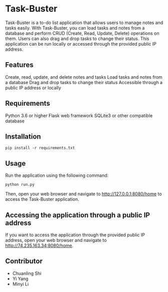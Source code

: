 # Task-Buster
Task-Buster is a to-do list application that allows users to manage notes and tasks easily. With Task-Buster, you can load tasks and notes from a database and perform CRUD (Create, Read, Update, Delete) operations on them. Users can also drag and drop tasks to change their status. This application can be run locally or accessed through the provided public IP address.

## Features
Create, read, update, and delete notes and tasks
Load tasks and notes from a database
Drag and drop tasks to change their status
Accessible through a public IP address or locally

## Requirements
Python 3.6 or higher
Flask web framework
SQLite3 or other compatible database

## Installation
```
pip install -r requirements.txt

```
 
## Usage
Run the application using the following command:
```
python run.py
```
Then, open your web browser and navigate to http://127.0.0.1:8080/home to access the Task-Buster application.

## Accessing the application through a public IP address
If you want to access the application through the provided public IP address, open your web browser and navigate to http://74.235.163.34:8080/home.

## Contributor
- Chuanling Shi
- Yi Yang
- Minyi Li

